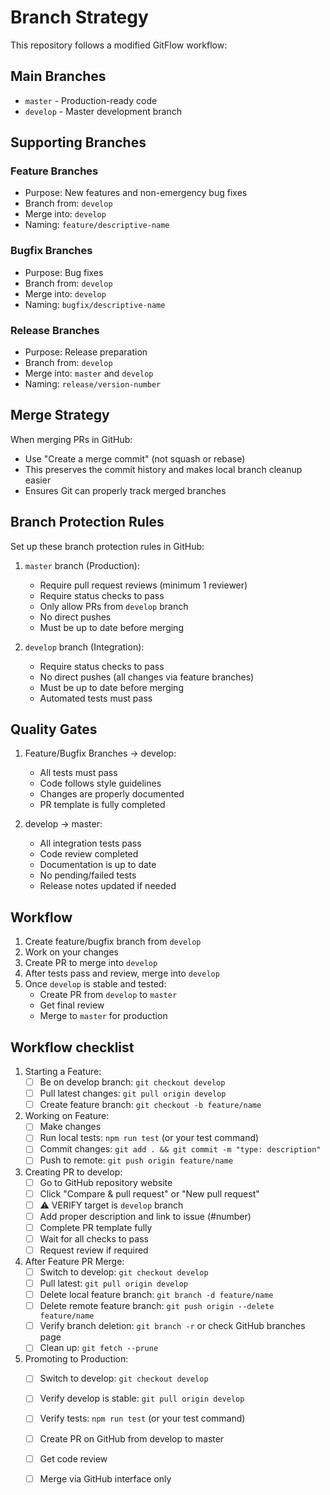 # Branch Strategy

This repository follows a modified GitFlow workflow:

## Main Branches

- `master` - Production-ready code
- `develop` - Master development branch

## Supporting Branches

### Feature Branches
- Purpose: New features and non-emergency bug fixes
- Branch from: `develop`
- Merge into: `develop`
- Naming: `feature/descriptive-name`

### Bugfix Branches
- Purpose: Bug fixes
- Branch from: `develop`
- Merge into: `develop`
- Naming: `bugfix/descriptive-name`

### Release Branches
- Purpose: Release preparation
- Branch from: `develop`
- Merge into: `master` and `develop`
- Naming: `release/version-number`

## Merge Strategy
When merging PRs in GitHub:
- Use "Create a merge commit" (not squash or rebase)
- This preserves the commit history and makes local branch cleanup easier
- Ensures Git can properly track merged branches

## Branch Protection Rules

Set up these branch protection rules in GitHub:

1. `master` branch (Production):
   - Require pull request reviews (minimum 1 reviewer)
   - Require status checks to pass
   - Only allow PRs from `develop` branch
   - No direct pushes
   - Must be up to date before merging

2. `develop` branch (Integration):
   - Require status checks to pass
   - No direct pushes (all changes via feature branches)
   - Must be up to date before merging
   - Automated tests must pass

## Quality Gates

1. Feature/Bugfix Branches → develop:
   - All tests must pass
   - Code follows style guidelines
   - Changes are properly documented
   - PR template is fully completed

2. develop → master:
   - All integration tests pass
   - Code review completed
   - Documentation is up to date
   - No pending/failed tests
   - Release notes updated if needed

## Workflow

1. Create feature/bugfix branch from `develop`
2. Work on your changes
3. Create PR to merge into `develop`
4. After tests pass and review, merge into `develop`
5. Once `develop` is stable and tested:
   - Create PR from `develop` to `master`
   - Get final review
   - Merge to `master` for production

## Workflow checklist

1. Starting a Feature:
   - [ ] Be on develop branch: `git checkout develop`
   - [ ] Pull latest changes: `git pull origin develop`
   - [ ] Create feature branch: `git checkout -b feature/name`

2. Working on Feature:
   - [ ] Make changes
   - [ ] Run local tests: `npm run test` (or your test command)
   - [ ] Commit changes: `git add . && git commit -m "type: description"`
   - [ ] Push to remote: `git push origin feature/name`

3. Creating PR to develop:
   - [ ] Go to GitHub repository website
   - [ ] Click "Compare & pull request" or "New pull request"
   - [ ] ⚠️ VERIFY target is `develop` branch
   - [ ] Add proper description and link to issue (#number)
   - [ ] Complete PR template fully
   - [ ] Wait for all checks to pass
   - [ ] Request review if required

4. After Feature PR Merge:
   - [ ] Switch to develop: `git checkout develop`
   - [ ] Pull latest: `git pull origin develop`
   - [ ] Delete local feature branch: `git branch -d feature/name`
   - [ ] Delete remote feature branch: `git push origin --delete feature/name`
   - [ ] Verify branch deletion: `git branch -r` or check GitHub branches page
   - [ ] Clean up: `git fetch --prune`

5. Promoting to Production:
   - [ ] Switch to develop: `git checkout develop`
   - [ ] Verify develop is stable: `git pull origin develop`
   - [ ] Verify tests: `npm run test` (or your test command)
   - [ ] Create PR on GitHub from develop to master
   - [ ] Get code review
   - [ ] Merge via GitHub interface only

